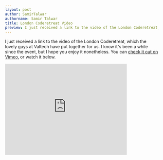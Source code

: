 ```yaml
---
layout: post
author: SamirTalwar
authorname: Samir Talwar
title: London Coderetreat Video
preview: I just received a link to the video of the London Coderetreat, which the lovely guys at Valtech have put together for us. I know it's been a while since the event, but I hope you enjoy it nonetheless. You can check it out on Vimeo, or watch it below.
---
```

I just received a link to the video of the London Coderetreat, which the lovely guys at Valtech have put together for us. I know it's been a while since the event, but I hope you enjoy it nonetheless. You can [check it out on Vimeo](http://vimeo.com/34129435), or watch it below.
<iframe width="400" height="300" src="http://player.vimeo.com/video/34129435" frameborder="0" _origwidth="400"></iframe>
